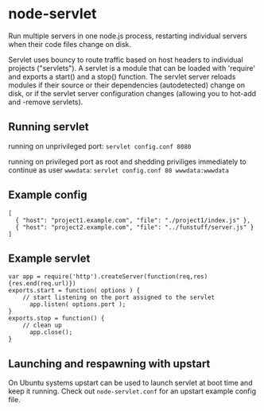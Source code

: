 node-servlet
============

Run multiple servers in one node.js process, restarting individual servers when their code files change on disk.

Servlet uses bouncy to route traffic based on host headers to individual projects ("servlets"). A servlet is a 
module that can be loaded with 'require' and exports a start() and a stop() function. The servlet server 
reloads modules if their source or their dependencies (autodetected) change on disk, or if the servlet server 
configuration changes (allowing you to hot-add and -remove servlets).

## Running servlet

running on unprivileged port:
```servlet config.conf 8080```

running on privileged port as root and shedding priviliges immediately to continue as user ```wwwdata```:
```servlet config.conf 80 wwwdata:wwwdata```  

## Example config

```
[
  { "host": "project1.example.com", "file": "./project1/index.js" },
  { "host": "project2.example.com", "file": "../funstuff/server.js" }
]
```

## Example servlet

```
var app = require('http').createServer(function(req,res){res.end(req.url)})
exports.start = function( options ) {
    // start listening on the port assigned to the servlet
      app.listen( options.port );
}
exports.stop = function() {
    // clean up
      app.close();
}
```

## Launching and respawning with upstart

On Ubuntu systems upstart can be used to launch servlet at boot time and keep it running. Check out ```node-servlet.conf``` for an upstart example config file.

